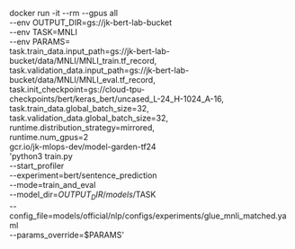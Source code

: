 docker run -it --rm --gpus all \
--env OUTPUT_DIR=gs://jk-bert-lab-bucket \
--env TASK=MNLI \
--env PARAMS=\
task.train_data.input_path=gs://jk-bert-lab-bucket/data/MNLI/MNLI_train.tf_record,\
task.validation_data.input_path=gs://jk-bert-lab-bucket/data/MNLI/MNLI_eval.tf_record,\
task.init_checkpoint=gs://cloud-tpu-checkpoints/bert/keras_bert/uncased_L-24_H-1024_A-16,\
task.train_data.global_batch_size=32,\
task.validation_data.global_batch_size=32,\
runtime.distribution_strategy=mirrored,\
runtime.num_gpus=2 \
gcr.io/jk-mlops-dev/model-garden-tf24 \
'python3 train.py \
 --start_profiler \
 --experiment=bert/sentence_prediction \
 --mode=train_and_eval \
 --model_dir=$OUTPUT_DIR/models/$TASK \
 --config_file=models/official/nlp/configs/experiments/glue_mnli_matched.yaml \
 --params_override=$PARAMS' 